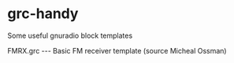 # grc-handy
Some useful gnuradio block templates


FMRX.grc --- Basic FM receiver template
(source Micheal Ossman)

